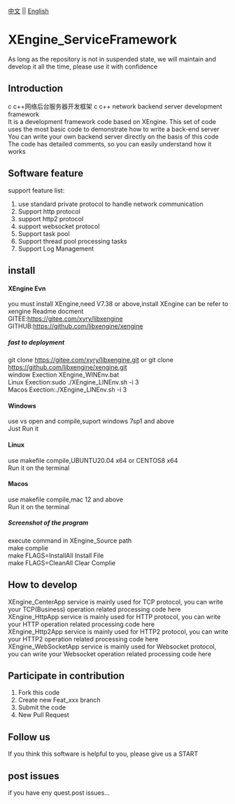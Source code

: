 [中文](README.md) ||  [English](README.en.md)  
# XEngine_ServiceFramework
As long as the repository is not in suspended state, we will maintain and develop it all the time, please use it with confidence  

## Introduction
c c++网络后台服务器开发框架 
c c++ network backend server development framework  
It is a development framework code based on XEngine. This set of code uses the most basic code to demonstrate how to write a back-end server  
You can write your own backend server directly on the basis of this code  
The code has detailed comments, so you can easily understand how it works  

## Software feature
support feature list:  
1. use standard private protocol to handle network communication
2. Support http protocol
3. support http2 protocol
4. support websocket protocol
5. Support task pool
6. Support thread pool processing tasks
7. Support Log Management

## install

#### XEngine Evn
you must install XEngine,need V7.38 or above,install XEngine can be refer to xengine Readme docment  
GITEE:https://gitee.com/xyry/libxengine  
GITHUB:https://github.com/libxengine/xengine

##### fast to deployment 
git clone https://gitee.com/xyry/libxengine.git or git clone https://github.com/libxengine/xengine.git  
window Exection XEngine_WINEnv.bat   
Linux Exection:sudo ./XEngine_LINEnv.sh -i 3  
Macos Exection:./XEngine_LINEnv.sh -i 3

#### Windows
use vs open and compile,suport windows 7sp1 and above  
Just Run it

#### Linux
use makefile compile,UBUNTU20.04 x64 or CENTOS8 x64  
Run it on the terminal

#### Macos
use makefile compile,mac 12 and above  
Run it on the terminal

##### Screenshot of the program
execute command in XEngine_Source path   
make complie  
make FLAGS=InstallAll Install File  
make FLAGS=CleanAll Clear Complie  

## How to develop
XEngine_CenterApp service is mainly used for TCP protocol, you can write your TCP(Business) operation related processing code here  
XEngine_HttpApp service is mainly used for HTTP protocol, you can write your HTTP operation related processing code here  
XEngine_Http2App service is mainly used for HTTP2 protocol, you can write your HTTP2 operation related processing code here  
XEngine_WebSocketApp service is mainly used for Websocket protocol, you can write your Websocket operation related processing code here  

## Participate in contribution

1.  Fork this code
2.  Create new Feat_xxx branch
3.  Submit the code
4.  New Pull Request

## Follow us
If you think this software is helpful to you, please give us a START

## post issues

if you have eny quest.post issues...